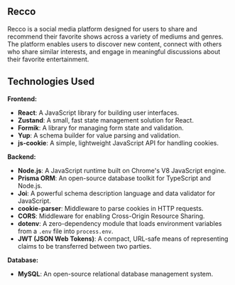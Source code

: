 ## Recco
Recco is a social media platform designed for users to share and recommend their favorite shows across a variety of mediums and genres. The platform enables users to discover new content, connect with others who share similar interests, and engage in meaningful discussions about their favorite entertainment.
## Technologies Used

**Frontend:**
- **React**: A JavaScript library for building user interfaces.
- **Zustand**: A small, fast state management solution for React.
- **Formik**: A library for managing form state and validation.
- **Yup**: A schema builder for value parsing and validation.
- **js-cookie**: A simple, lightweight JavaScript API for handling cookies.

**Backend:**
- **Node.js**: A JavaScript runtime built on Chrome's V8 JavaScript engine.
- **Prisma ORM**: An open-source database toolkit for TypeScript and Node.js.
- **Joi**: A powerful schema description language and data validator for JavaScript.
- **cookie-parser**: Middleware to parse cookies in HTTP requests.
- **CORS**: Middleware for enabling Cross-Origin Resource Sharing.
- **dotenv**: A zero-dependency module that loads environment variables from a `.env` file into `process.env`.
- **JWT (JSON Web Tokens)**: A compact, URL-safe means of representing claims to be transferred between two parties.

**Database:**
- **MySQL**: An open-source relational database management system.
